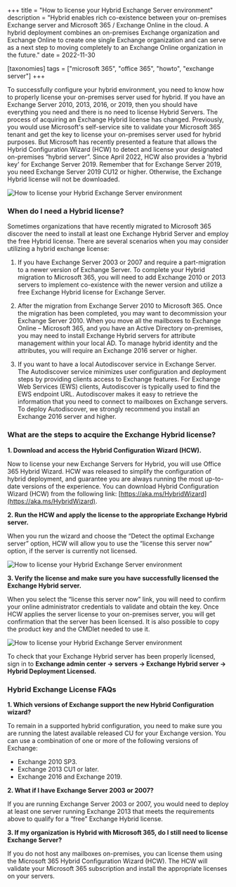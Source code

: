 +++
title = "How to license your Hybrid Exchange Server environment"
description = "Hybrid enables rich co-existence between your on-premises Exchange server and Microsoft 365 / Exchange Online in the cloud. A hybrid deployment combines an on-premises Exchange organization and Exchange Online to create one single Exchange organization and can serve as a next step to moving completely to an Exchange Online organization in the future."
date = 2022-11-30

[taxonomies]
tags = ["microsoft 365", "office 365", "howto", "exchange server"]
+++

To successfully configure your hybrid environment, you need to know how to properly license your on-premises server used for hybrid. If you have an Exchange Server 2010, 2013, 2016, or 2019, then you should have everything you need and there is no need to license Hybrid Servers. The process of acquiring an Exchange Hybrid license has changed. Previously, you would use Microsoft's self-service site to validate your Microsoft 365 tenant and get the key to license your on-premises server used for hybrid purposes. But Microsoft has recently presented a feature that allows the Hybrid Configuration Wizard (HCW) to detect and license your designated on-premises “hybrid server”. Since April 2022, HCW also provides a 'hybrid key' for Exchange Server 2019. Remember that for Exchange Server 2019, you need Exchange Server 2019 CU12 or higher. Otherwise, the Exchange Hybrid license will not be downloaded. 

![How to license your Hybrid Exchange Server environment](/img/ExSrv1.png)

### When do I need a Hybrid license? 

Sometimes organizations that have recently migrated to Microsoft 365 discover the need to install at least one Exchange Hybrid Server and employ the free Hybrid license. There are several scenarios when you may consider utilizing a hybrid exchange license: 

1.  If you have Exchange Server 2003 or 2007 and require a part-migration to a newer version of Exchange Server.
To complete your Hybrid migration to Microsoft 365, you will need to add Exchange 2010 or 2013 servers to implement co-existence with the newer version and utilize a free Exchange Hybrid license for Exchange Server. 

2.  After the migration from Exchange Server 2010 to Microsoft 365.
Once the migration has been completed, you may want to decommission your Exchange Server 2010. When you move all the mailboxes to Exchange Online – Microsoft 365, and you have an Active Directory on-premises, you may need to install Exchange Hybrid servers for attribute management within your local AD. To manage hybrid identity and the attributes, you will require an Exchange 2016 server or higher.  

3.  If you want to have a local Autodiscover service in Exchange Server.
The Autodiscover service minimizes user configuration and deployment steps by providing clients access to Exchange features. For Exchange Web Services (EWS) clients, Autodiscover is typically used to find the EWS endpoint URL. Autodiscover makes it easy to retrieve the information that you need to connect to mailboxes on Exchange servers. To deploy Autodiscover, we strongly recommend you install an Exchange 2016 server and higher. 

### What are the steps to acquire the Exchange Hybrid license? 

**1. Download and access the Hybrid Configuration Wizard (HCW).**

Now to license your new Exchange Servers for Hybrid, you will use Office 365 Hybrid Wizard. HCW was released to simplify the configuration of hybrid deployment, and guarantee you are always running the most up-to-date versions of the experience. You can download Hybrid Configuration Wizard (HCW) from the following link: [https://aka.ms/HybridWizard](https://aka.ms/HybridWizard).

**2. Run the HCW and apply the license to the appropriate Exchange Hybrid server.**

When you run the wizard and choose the “Detect the optimal Exchange server” option, HCW will allow you to use the “license this server now” option, if the server is currently not licensed. 

![How to license your Hybrid Exchange Server environment](/img/ExSrv2.png)

**3. Verify the license and make sure you have successfully licensed the Exchange Hybrid server.**

When you select the “license this server now” link, you will need to confirm your online administrator credentials to validate and obtain the key. Once HCW applies the server license to your on-premises server, you will get confirmation that the server has been licensed. It is also possible to copy the product key and the CMDlet needed to use it. 

![How to license your Hybrid Exchange Server environment](/img/ExSrv3.png)

To check that your Exchange Hybrid server has been properly licensed, sign in to **Exchange admin center -> servers -> Exchange Hybrid server -> Hybrid Deployment Licensed.**

### Hybrid Exchange License FAQs

**1. Which versions of Exchange support the new Hybrid Configuration wizard?**

To remain in a supported hybrid configuration, you need to make sure you are running the latest available released CU for your Exchange version. You can use a combination of one or more of the following versions of Exchange: 

* Exchange 2010 SP3. 
* Exchange 2013 CU1 or later. 
* Exchange 2016 and Exchange 2019. 

**2. What if I have Exchange Server 2003 or 2007?**

If you are running Exchange Server 2003 or 2007, you would need to deploy at least one server running Exchange 2013 that meets the requirements above to qualify for a “free” Exchange Hybrid license.

**3. If my organization is Hybrid with Microsoft 365, do I still need to license Exchange Server?**

If you do not host any mailboxes on-premises, you can license them using the Microsoft 365 Hybrid Configuration Wizard (HCW). The HCW will validate your Microsoft 365 subscription and install the appropriate licenses on your servers. 